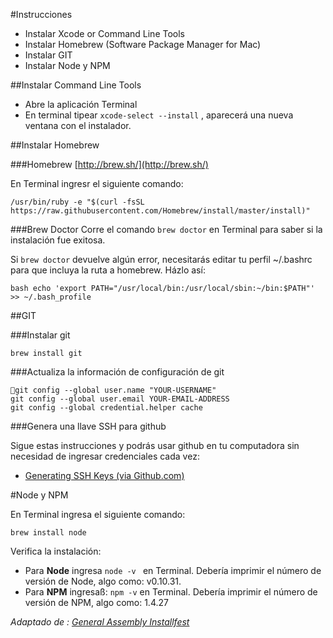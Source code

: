 #Instrucciones
* Instalar Xcode or Command Line Tools
* Instalar Homebrew (Software Package Manager for Mac)
* Instalar GIT
* Instalar Node y NPM
	

##Instalar Command Line Tools 

* Abre la aplicación Terminal
* En terminal tipear `xcode-select --install` , aparecerá una nueva ventana con el instalador.


##Instalar Homebrew

###Homebrew
[http://brew.sh/](http://brew.sh/)

En Terminal ingresr el siguiente comando: 

```
/usr/bin/ruby -e "$(curl -fsSL https://raw.githubusercontent.com/Homebrew/install/master/install)"
```

###Brew Doctor
Corre el comando `brew doctor` en Terminal para saber si la instalación fue exitosa. 


Si `brew doctor` devuelve algún error, necesitarás editar tu perfil  ~/.bashrc para que incluya la ruta a homebrew. Házlo así:
```
bash echo 'export PATH="/usr/local/bin:/usr/local/sbin:~/bin:$PATH"' >> ~/.bash_profile
```


##GIT


###Instalar git
```
brew install git
```


###Actualiza la información de configuración de git 


```
git config --global user.name "YOUR-USERNAME"
git config --global user.email YOUR-EMAIL-ADDRESS
git config --global credential.helper cache
```

###Genera una llave SSH para github

Sigue estas instrucciones y podrás usar github en tu computadora sin necesidad de ingresar credenciales cada vez:

* [Generating SSH Keys (via Github.com)](https://help.github.com/articles/generating-ssh-keys)



#Node y NPM


En Terminal ingresa el siguiente comando: 

```
brew install node
```

Verifica la instalación:

* Para **Node** ingresa `node -v ` en Terminal. Debería imprimir el número de versión de Node, algo como: v0.10.31.
* Para **NPM** ingresaß: ` npm -v ` en Terminal. Debería imprimir el número de versión de NPM, algo como:  1.4.27







*Adaptado de : [General Assembly Installfest](https://github.com/wdi-sf-july/installfest)*